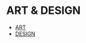 # ART & DESIGN

- [ART](../LEVEL-2/ART-%26-DESIGN/ART.md)
- [DESIGN](../LEVEL-2/ART-%26-DESIGN/DESIGN.md)

